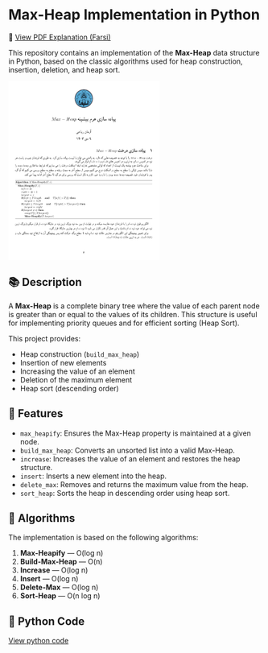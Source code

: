 # Max-Heap Implementation in Python

📄 [View PDF Explanation (Farsi)](Doc/Max-Heap.pdf)

This repository contains an implementation of the **Max-Heap** data structure in Python, based on the classic algorithms used for heap construction, insertion, deletion, and heap sort.

<img align= "center" src= "https://github.com/chevil-dev/MaxHeap/blob/main/images/00.png" width = "300" >

## 📚 Description

A **Max-Heap** is a complete binary tree where the value of each parent node is greater than or equal to the values of its children. This structure is useful for implementing priority queues and for efficient sorting (Heap Sort).

This project provides:

- Heap construction (`build_max_heap`)
- Insertion of new elements
- Increasing the value of an element
- Deletion of the maximum element
- Heap sort (descending order)

## 📌 Features

- `max_heapify`: Ensures the Max-Heap property is maintained at a given node.
- `build_max_heap`: Converts an unsorted list into a valid Max-Heap.
- `increase`: Increases the value of an element and restores the heap structure.
- `insert`: Inserts a new element into the heap.
- `delete_max`: Removes and returns the maximum value from the heap.
- `sort_heap`: Sorts the heap in descending order using heap sort.

## 🧠 Algorithms

The implementation is based on the following algorithms:

1. **Max-Heapify** — O(log n)
2. **Build-Max-Heap** — O(n)
3. **Increase** — O(log n)
4. **Insert** — O(log n)
5. **Delete-Max** — O(log n)
6. **Sort-Heap** — O(n log n)

## 🧾 Python Code

[View python code](MaxHeap.py)
